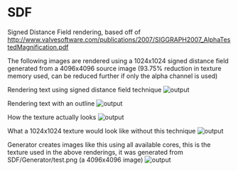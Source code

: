 SDF
===

Signed Distance Field rendering, based off of http://www.valvesoftware.com/publications/2007/SIGGRAPH2007_AlphaTestedMagnification.pdf

The following images are rendered using a 1024x1024 signed distance field generated from a 4096x4096 source image (93.75% reduction in texture memory used, can be reduced further if only the alpha channel is used)

Rendering text using signed distance field technique
![output](https://raw.github.com/jkevin1/SDF/master/Renderer/output.png)

Rendering text with an outline
![output](https://raw.github.com/jkevin1/SDF/master/Renderer/outlined.png)

How the texture actually looks
![output](https://raw.github.com/jkevin1/SDF/master/Renderer/source.png)

What a 1024x1024 texture would look like without this technique
![output](https://raw.github.com/jkevin1/SDF/master/Renderer/equivalent.png)

Generator creates images like this using all available cores, this is the texture used in the above renderings, it was generated from SDF/Generator/test.png (a 4096x4096 image)
![output](https://raw.github.com/jkevin1/SDF/master/Renderer/font.png)
